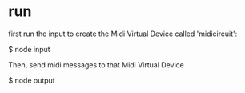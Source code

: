# run

first run the input to create the Midi Virtual Device called 'midicircuit':

$ node input

Then, send midi messages to that Midi Virtual Device

$ node output
